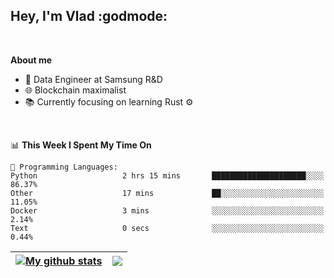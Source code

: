 ## Hey, I'm Vlad :godmode:

<br/>

**About me**
- 💼 Data Engineer at Samsung R&D
- 🌐 Blockchain maximalist
- 📚 Currently focusing on learning Rust :gear:

<br/>

<!--START_SECTION:waka-->
📊 **This Week I Spent My Time On** 

```text
💬 Programming Languages: 
Python                   2 hrs 15 mins       █████████████████████░░░░   86.37% 
Other                    17 mins             ██░░░░░░░░░░░░░░░░░░░░░░░   11.05% 
Docker                   3 mins              ░░░░░░░░░░░░░░░░░░░░░░░░░   2.14% 
Text                     0 secs              ░░░░░░░░░░░░░░░░░░░░░░░░░   0.44%

```


<!--END_SECTION:waka-->


| <a href="https://github.com/anuraghazra/github-readme-stats"><img align="center" src="https://github-readme-stats.vercel.app/api?username=u-hubar&show_icons=true&include_all_commits=true&theme=dark&hide_border=true" alt="My github stats" /></a> | <a href="https://github.com/anuraghazra/github-readme-stats"><img align="center" src="https://github-readme-stats.vercel.app/api/top-langs/?username=u-hubar&layout=compact&theme=dark&hide_border=true" /></a> |
| ------------- | ------------- |
